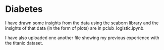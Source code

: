 # Diabetes
I have drawn some insights from the data using the seaborn library and the insights of that data (in the form of plots) are in pclub_logistic.ipynb.

I have also uploaded one another file showing my previous experience with the titanic dataset.
